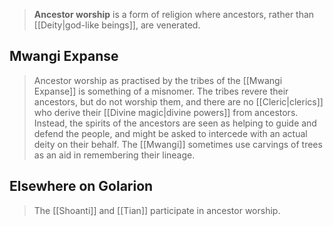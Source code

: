 > **Ancestor worship** is a form of religion where ancestors, rather than [[Deity|god-like beings]], are venerated.


## Mwangi Expanse

> Ancestor worship as practised by the tribes of the [[Mwangi Expanse]] is something of a misnomer. The tribes revere their ancestors, but do not worship them, and there are no [[Cleric|clerics]] who derive their [[Divine magic|divine powers]] from ancestors. Instead, the spirits of the ancestors are seen as helping to guide and defend the people, and might be asked to intercede with an actual deity on their behalf.
> The [[Mwangi]] sometimes use carvings of trees as an aid in remembering their lineage.


## Elsewhere on Golarion

> The [[Shoanti]] and [[Tian]] participate in ancestor worship.









